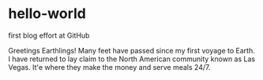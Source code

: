 # hello-world
first blog effort at GitHub

Greetings Earthlings!
Many feet have passed since my first voyage to Earth. I have returned to lay claim to the North American community known as Las Vegas. It'e where they make the money and serve meals 24/7.
